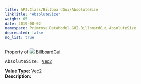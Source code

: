 ```yaml
---
title: API:Class/BillboardGui/AbsoluteSize
linkTitle: "AbsoluteSize"
weight: 65
date: 2019-08-02
namespace: Primrose.DataModel.GUI.BillboardGui.AbsoluteSize
deprecated: false
no_list: true
---
```

Property of <a href="/docs/api-reference/Class/BillboardGui"><img src="/icons/silk/billboard.png"/>&nbsp;BillboardGui</a>
<pre class="method-declaration">
AbsoluteSize: <a class="type" href="/docs/api-reference/DataType/Vec2">Vec2</a></pre>
<b>Value Type: </b>
<a class="type" href="/docs/api-reference/DataType/Vec2">Vec2</a>
<br/>
<b>Description: </b>